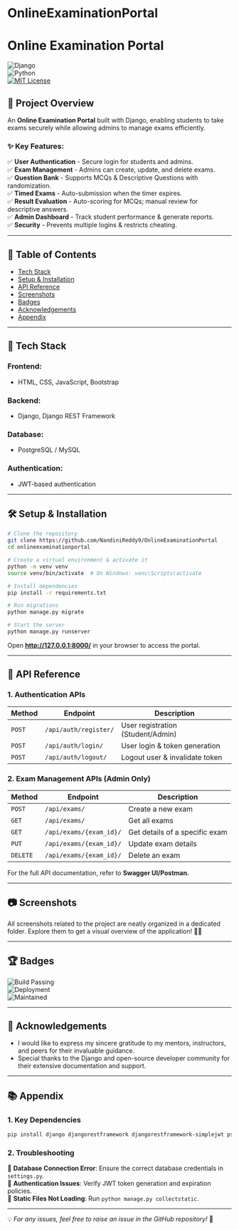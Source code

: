 # OnlineExaminationPortal
# Online Examination Portal

![Django](https://img.shields.io/badge/Framework-Django-green)  
![Python](https://img.shields.io/badge/Language-Python-blue)  
[![MIT License](https://img.shields.io/badge/License-MIT-green.svg)](https://choosealicense.com/licenses/mit/)  

## 📌 Project Overview
An **Online Examination Portal** built with Django, enabling students to take exams securely while allowing admins to manage exams efficiently.

### ✨ Key Features:
✅ **User Authentication** - Secure login for students and admins.  
✅ **Exam Management** - Admins can create, update, and delete exams.  
✅ **Question Bank** - Supports MCQs & Descriptive Questions with randomization.  
✅ **Timed Exams** - Auto-submission when the timer expires.  
✅ **Result Evaluation** - Auto-scoring for MCQs; manual review for descriptive answers.  
✅ **Admin Dashboard** - Track student performance & generate reports.  
✅ **Security** - Prevents multiple logins & restricts cheating.

---

## 📖 Table of Contents
- [Tech Stack](#-tech-stack)
- [Setup & Installation](#-setup--installation)
- [API Reference](#-api-reference)
- [Screenshots](#-screenshots)
- [Badges](#-badges)
- [Acknowledgements](#-acknowledgements)
- [Appendix](#-appendix)

---

## 🚀 Tech Stack
### **Frontend**:
- HTML, CSS, JavaScript, Bootstrap

### **Backend**:
- Django, Django REST Framework

### **Database**:
- PostgreSQL / MySQL

### **Authentication**:
- JWT-based authentication

---

## 🛠 Setup & Installation
```bash
# Clone the repository
git clone https://github.com/NandiniReddy9/OnlineExaminationPortal
cd onlineexaminationportal

# Create a virtual environment & activate it
python -m venv venv  
source venv/bin/activate  # On Windows: venv\Scripts\activate

# Install dependencies
pip install -r requirements.txt  

# Run migrations
python manage.py migrate  

# Start the server
python manage.py runserver  
```
Open **http://127.0.0.1:8000/** in your browser to access the portal.

---

## 📡 API Reference
### **1. Authentication APIs**
| Method | Endpoint | Description |
|--------|---------|-------------|
| `POST` | `/api/auth/register/` | User registration (Student/Admin) |
| `POST` | `/api/auth/login/` | User login & token generation |
| `POST` | `/api/auth/logout/` | Logout user & invalidate token |

### **2. Exam Management APIs (Admin Only)**
| Method | Endpoint | Description |
|--------|---------|-------------|
| `POST` | `/api/exams/` | Create a new exam |
| `GET` | `/api/exams/` | Get all exams |
| `GET` | `/api/exams/{exam_id}/` | Get details of a specific exam |
| `PUT` | `/api/exams/{exam_id}/` | Update exam details |
| `DELETE` | `/api/exams/{exam_id}/` | Delete an exam |

For the full API documentation, refer to **Swagger UI/Postman.**

---

## 📷 Screenshots
All screenshots related to the project are neatly organized in a dedicated folder. Explore them to get a visual overview of the application! 🚀✨

---

## 🏆 Badges
![Build Passing](https://img.shields.io/badge/Build-Passing-brightgreen)  
![Deployment](https://img.shields.io/badge/Deployed-Heroku-blue)  
![Maintained](https://img.shields.io/badge/Maintained-Yes-green)  

---

## 🙌 Acknowledgements
- I would like to express my sincere gratitude to my mentors, instructors, and peers for their invaluable guidance.  
- Special thanks to the Django and open-source developer community for their extensive documentation and support.

---

## 📚 Appendix
### **1. Key Dependencies**
```bash
pip install django djangorestframework djangorestframework-simplejwt psycopg2 mysqlclient
```

### **2. Troubleshooting**
🔹 **Database Connection Error**: Ensure the correct database credentials in `settings.py`.  
🔹 **Authentication Issues**: Verify JWT token generation and expiration policies.  
🔹 **Static Files Not Loading**: Run `python manage.py collectstatic`.  

---

💡 *For any issues, feel free to raise an issue in the GitHub repository!* 🚀
